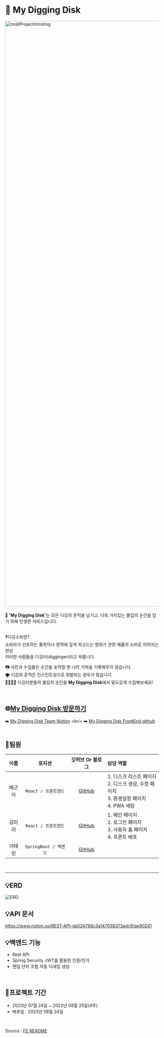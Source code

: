 # 💾 My Digging Disk
<img width="1920" alt="mddProjectIntroImg" src="https://github.com/green9930/mdd_FE/assets/107628613/ae6c8db8-4b8b-4c52-9596-adda54f767ea">
<br>


<br/>
💾 <b>'My Digging Disk'</b>는 모든 디깅의 흔적을 남기고, 더욱 가치있는 몰입의 순간을 담기 위해 탄생한 서비스입니다.<br/>
<br/>

❓디깅소비란?<br/>
소비자가 선호하는 품목이나 영역에 깊게 파고드는 행위가 관련 제품의 소비로 이어지는 현상<br/>
이러한 사람들을 디깅러(digginger)라고 부릅니다.<br/>

📷 사진과 수집품은 순간을 포착할 뿐 나의 기억을 기록해주지 않습니다.<br/>
🌪️ 디깅의 흔적은 인스턴트성으로 휘발되는 경우가 많습니다.<br/>
👨‍👩‍👧‍👦 디깅러분들의 몰입의 순간을 <b>My Digging Disk</b>에서 밀도있게 수집해보세요!<br/>

<br/>

## 🌐[My Digging Disk 방문하기](https://www.mydiggingdisk.com/)
➡️ [My Digging Disk Team Notion]([https://silicon-fireplace-83b.notion.site/8282bdec88fe46599a55b5a9cdf7fd4e?pvs=4](https://silicon-fireplace-83b.notion.site/8282bdec88fe46599a55b5a9cdf7fd4e?pvs=25))  <br/>
➡️ [My Digging Disk FrontEnd github](https://github.com/green9930/mdd_FE)<br/>
<br/>

## 👥팀원
|이름|포지션|깃허브 Or 블로그|담당 역할|
|:-----:|:---:|:---:|:---|
|배근아|`React / 프론트엔드`|[GitHub](https://github.com/green9930)|1. 디스크 리스트 페이지 </br>2. 디스크 생성, 수정 페이지</br> 3. 환경설정 페이지 </br> 4. PWA 세팅|
|김미리|`React / 프론트엔드`|[GitHub](https://github.com/loveyoujgb)|1. 메인 페이지 </br>2. 로그인 페이지</br> 3. 사용자 홈 페이지</br> 4. 프론트 배포|
|이태민|`SpringBoot / 백엔드`|[GitHub](https://github.com/philomonx1)||
<br/>

<hr/>

## 💡ERD
![ERD](https://github.com/user-attachments/assets/358a0998-a6fc-4ec3-af59-c29d999266e5)


## 💡API 문서
https://www.notion.so/REST-API-da024788c3a147038373adc61ae90241

## 💡백엔드 기능
- Rest API
- Spring Security JWT를 활용한 인증/인가
- 랜덤 단어 조합 자동 닉네임 생성

 <br/>


## 📆프로젝트 기간
 * 2023년 07월 24일 ~ 2022년 08월 25일(4주)
 * 배포일 : 2023년 08월 24일
<br/>

Source : [FE README](https://github.com/green9930/mdd_FE/blob/dev/README.md)
